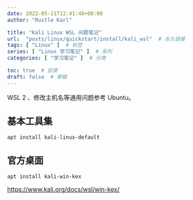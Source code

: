 ```yaml
---
date: 2022-05-11T12:41:48+08:00
author: "Rustle Karl"

title: "Kali Linux WSL 问题笔记"
url:  "posts/linux/quickstart/install/kali_wsl"  # 永久链接
tags: [ "Linux" ]  # 标签
series: [ "Linux 学习笔记" ]  # 系列
categories: [ "学习笔记" ]  # 分类

toc: true  # 目录
draft: false  # 草稿
---
```


WSL 2 、修改主机名等通用问题参考 Ubuntu。

## 基本工具集

```shell
apt install kali-linux-default
```

## 官方桌面

```shell
apt install kali-win-kex
```

https://www.kali.org/docs/wsl/win-kex/
